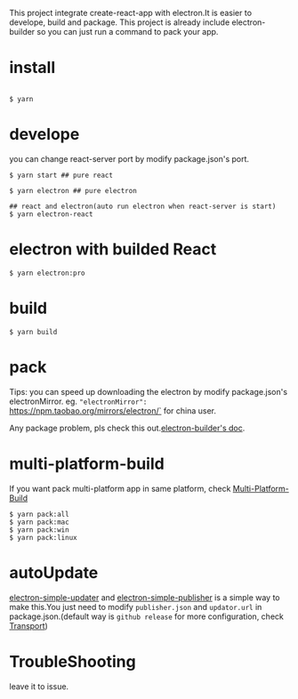 This project integrate create-react-app with electron.It is easier to develope, build and package. This project is already include electron-builder so you can just run a command to pack your app.

# install

```shell

$ yarn

```

# develope

you can change react-server port by modify package.json's port.

```shell
$ yarn start ## pure react

$ yarn electron ## pure electron

## react and electron(auto run electron when react-server is start)
$ yarn electron-react

```

# electron with builded React

```shell
$ yarn electron:pro

```

# build

```shell
$ yarn build
```

# pack

Tips: you can speed up downloading the electron by modify package.json's electronMirror.
eg. `"electronMirror": `https://npm.taobao.org/mirrors/electron/` for china user.

Any package problem, pls check this out.[electron-builder's doc](https://github.com/electron-userland/electron-builder).

# multi-platform-build

If you want pack multi-platform app in same platform, check [Multi-Platform-Build](https://github.com/electron-userland/electron-builder/wiki/Multi-Platform-Build)

```shell 
$ yarn pack:all 
$ yarn pack:mac 
$ yarn pack:win 
$ yarn pack:linux 
```

# autoUpdate

[electron-simple-updater](https://github.com/megahertz/electron-simple-updater) and [electron-simple-publisher](https://github.com/megahertz/electron-simple-publisher) is a simple way to make this.You just need to modify `publisher.json` and `updator.url` in package.json.(default way is `github release` for more configuration, check [Transport](https://github.com/megahertz/electron-simple-publisher#transports))

# TroubleShooting

leave it to issue.